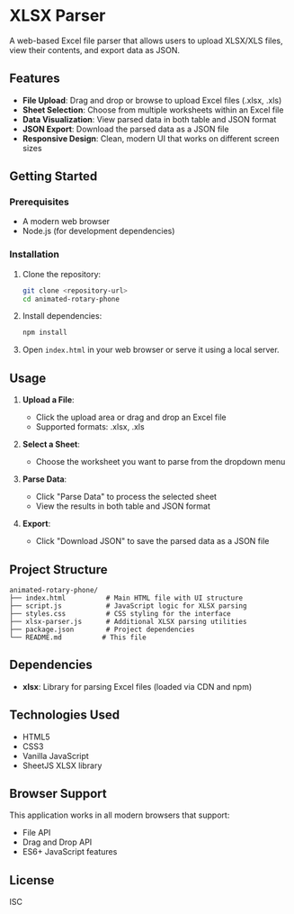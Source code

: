 # XLSX Parser

A web-based Excel file parser that allows users to upload XLSX/XLS files, view their contents, and export data as JSON.

## Features

- **File Upload**: Drag and drop or browse to upload Excel files (.xlsx, .xls)
- **Sheet Selection**: Choose from multiple worksheets within an Excel file
- **Data Visualization**: View parsed data in both table and JSON format
- **JSON Export**: Download the parsed data as a JSON file
- **Responsive Design**: Clean, modern UI that works on different screen sizes

## Getting Started

### Prerequisites

- A modern web browser
- Node.js (for development dependencies)

### Installation

1. Clone the repository:
   ```bash
   git clone <repository-url>
   cd animated-rotary-phone
   ```

2. Install dependencies:
   ```bash
   npm install
   ```

3. Open `index.html` in your web browser or serve it using a local server.

## Usage

1. **Upload a File**:
   - Click the upload area or drag and drop an Excel file
   - Supported formats: .xlsx, .xls

2. **Select a Sheet**:
   - Choose the worksheet you want to parse from the dropdown menu

3. **Parse Data**:
   - Click "Parse Data" to process the selected sheet
   - View the results in both table and JSON format

4. **Export**:
   - Click "Download JSON" to save the parsed data as a JSON file

## Project Structure

```
animated-rotary-phone/
├── index.html          # Main HTML file with UI structure
├── script.js           # JavaScript logic for XLSX parsing
├── styles.css          # CSS styling for the interface
├── xlsx-parser.js      # Additional XLSX parsing utilities
├── package.json        # Project dependencies
└── README.md          # This file
```

## Dependencies

- **xlsx**: Library for parsing Excel files (loaded via CDN and npm)

## Technologies Used

- HTML5
- CSS3
- Vanilla JavaScript
- SheetJS XLSX library

## Browser Support

This application works in all modern browsers that support:
- File API
- Drag and Drop API
- ES6+ JavaScript features

## License

ISC